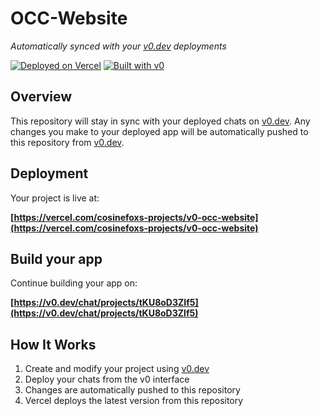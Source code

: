 # OCC-Website

*Automatically synced with your [v0.dev](https://v0.dev) deployments*

[![Deployed on Vercel](https://img.shields.io/badge/Deployed%20on-Vercel-black?style=for-the-badge&logo=vercel)](https://vercel.com/cosinefoxs-projects/v0-occ-website)
[![Built with v0](https://img.shields.io/badge/Built%20with-v0.dev-black?style=for-the-badge)](https://v0.dev/chat/projects/tKU8oD3ZIf5)

## Overview

This repository will stay in sync with your deployed chats on [v0.dev](https://v0.dev).
Any changes you make to your deployed app will be automatically pushed to this repository from [v0.dev](https://v0.dev).

## Deployment

Your project is live at:

**[https://vercel.com/cosinefoxs-projects/v0-occ-website](https://vercel.com/cosinefoxs-projects/v0-occ-website)**

## Build your app

Continue building your app on:

**[https://v0.dev/chat/projects/tKU8oD3ZIf5](https://v0.dev/chat/projects/tKU8oD3ZIf5)**

## How It Works

1. Create and modify your project using [v0.dev](https://v0.dev)
2. Deploy your chats from the v0 interface
3. Changes are automatically pushed to this repository
4. Vercel deploys the latest version from this repository
